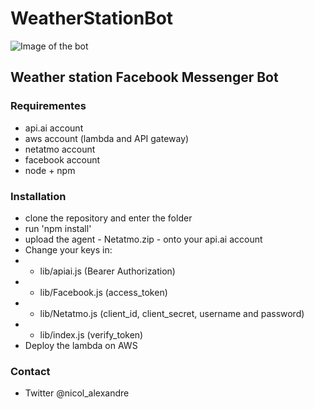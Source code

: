 # WeatherStationBot

![Image of the bot](https://s3-eu-west-1.amazonaws.com/static-webnicol/weathersttionbot.png)

## Weather station Facebook Messenger Bot 

### Requirementes
- api.ai account
- aws account (lambda and API gateway)
- netatmo account
- facebook account
- node + npm

### Installation
- clone the repository and enter the folder
- run 'npm install'
- upload the agent - Netatmo.zip - onto your api.ai account
- Change your keys in:
- - lib/apiai.js (Bearer Authorization)
- - lib/Facebook.js (access_token)
- - lib/Netatmo.js (client_id, client_secret, username and password)
- - lib/index.js (verify_token)
- Deploy the lambda on AWS

### Contact
- Twitter @nicol_alexandre

